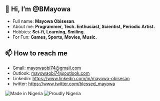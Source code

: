 ## 👋 Hi, I’m @BMayowa
- Full name: **Mayowa Obisesan**.
- About me: **Programmer, Tech. Enthusiast, Scientist, Periodic Artist.**
- Hobbies: **Sci-fi, Learning, Smiling.**
- For Fun: **Games, Sports, Movies, Music.**


[//]: # (- 👀 I’m interested in Advancements in Technology using the most Resourceful and Scalable Programming Languages to create Ubiquitous and Scalable Softwares and Services ...)
[//]: # (- 🌱 I’m currently learning Rust Programming Language ...)
[//]: # (- 💞️ I’m looking to collaborate on Prospective Languages for the Tech. Future. ...)

## 📫 How to reach me
- Gmail: mayowaobi74@gmail.com
- Outlook: mayowaobi74@outlook.com
- Linkedin: https://www.linkedin.com/in/mayowa-obisesan
- twitter: https://www.twitter.com/blessed_mayowa

![Made in Nigeria](https://img.shields.io/badge/Made%20in-Nigeria-008751.svg?style=flat)
![Proudly Nigeria](https://img.shields.io/badge/Proudly-Nigerian-008751.svg?style=flat&labelColor=FFFFFF&link=https://right/google.com/?q="Nigeria")
<!-- <img alt="Proudly Nigeria" height="32px" src="https://img.shields.io/badge/proudly-Nigerian-008751.svg?style=flat&labelColor=FBFBFB" title="Proudly Nigerian Image" width="auto"/> -->

<!-- (https://github.com/acekyd/made-in-nigeria) -->


<!---
BMayowa/BMayowa is a ✨ special ✨ repository because its `README.md` (this file) appears on your GitHub profile.
You can click the Preview link to take a look at your changes.
--->

